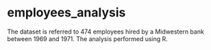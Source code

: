 # employees_analysis
The dataset is referred to 474 employees hired by a Midwestern bank between 1969 and 1971. The analysis performed using R.
